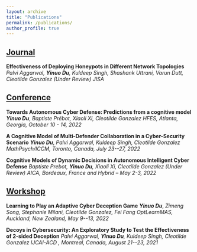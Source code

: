 ```yaml
---
layout: archive
title: "Publications"
permalink: /publications/
author_profile: true
---
```


<!-- {% if author.googlescholar %}
  You can also find my articles on <u><a href="{{author.googlescholar}}">my Google Scholar profile</a>.</u>
{% endif %}

{% include base_path %}

{% for post in site.publications reversed %}
  {% include archive-single.html %}
{% endfor %} -->

## <u>Journal</u>
**Effectiveness of Deploying Honeypots in Different Network Topologies**   *Palvi Aggarwal, **Yinuo Du**, Kuldeep Singh, Shashank Uttrani, Varun Dutt, Cleotilde Gonzalez*   *(Under Review) JISA*

## <u>Conference</u>
**Towards Autonomous Cyber Defense: Predictions from a cognitive model**   ***Yinuo Du***, *Baptiste Prébot, Xiaoli Xi, Cleotilde Gonzalez*   *HFES, Atlanta, Georgia, October 10 - 14, 2022*

**A Cognitive Model of Multi-Defender Collaboration in a Cyber-Security Scenario**   ***Yinuo Du***, *Palvi Aggarwal, Kuldeep Singh, Cleotilde Gonzalez*   *MathPsych/ICCM, Toronto, Canada, July 23--27, 2022*

**Cognitive Models of Dynamic Decisions in Autonomous Intelligent Cyber Defense**   *Baptiste Prebot, **Yinuo Du**, Xiaoli Xi, Cleotilde Gonzalez*   *(Under Review) AICA, Bordeaux, France and Hybrid – May 2-3, 2022*

## <u>Workshop</u>
**Learning to Play an Adaptive Cyber Deception Game**   ***Yinuo Du***, *Zimeng Song, Stephanie Milani, Cleotilde Gonzalez, Fei Fang*   *OptLearnMAS, Auckland, New Zealand, May 9--13, 2022*

**Decoys in Cybersecurity: An Exploratory Study to Test the Effectiveness of 2-sided Deception**   *Palvi Aggarwal, **Yinuo Du**, Kuldeep Singh, Cleotilde Gonzalez*   *IJCAI-ACD , Montreal, Canada, August 21--23, 2021*



